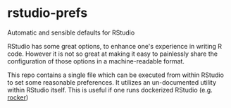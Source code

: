 # rstudio-prefs
Automatic and sensible defaults for RStudio

RStudio has some great options, to enhance one's experience in writing R code.  However it is not so great at
making it easy to painlessly share the configuration of those options in a machine-readable format.

This repo contains a single file which can be executed from within RStudio to set some reasonable preferences.
It utilizes an un-documented utility within RStudio itself.  This is useful if one runs dockerized RStudio (e.g. [rocker](https://github.com/rocker-org/rocker))
